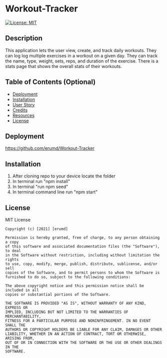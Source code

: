 # Workout-Tracker

[![License: MIT](https://img.shields.io/badge/License-MIT-yellow.svg)](https://opensource.org/licenses/MIT)

## Description

This application lets the user view, create, and track daily workouts. They can log log multiple exercises in a workout on a given day. They can track the name, type, weight, sets, reps, and duration of the exercise. There is a stats page that shows the overall stats of their workouts.

## Table of Contents (Optional)

- [Deployment](#deployment)
- [Installation](#installation)
- [User Story](#userStory)
- [Credits](#credits)
- [Resources](#resources)
- [License](#license)

## Deployment

https://github.com/erumd/Workout-Tracker

## Installation

1. After cloning repo to your device locate the folder
2. In terminal run "npm install"
3. In terminal "run npm seed"
4. In terminal command line run "npm start"

## License

MIT License

    Copyright (c) [2021] [erumd]

    Permission is hereby granted, free of charge, to any person obtaining a copy
    of this software and associated documentation files (the "Software"), to deal
    in the Software without restriction, including without limitation the rights
    to use, copy, modify, merge, publish, distribute, sublicense, and/or sell
    copies of the Software, and to permit persons to whom the Software is
    furnished to do so, subject to the following conditions:

    The above copyright notice and this permission notice shall be included in all
    copies or substantial portions of the Software.

    THE SOFTWARE IS PROVIDED "AS IS", WITHOUT WARRANTY OF ANY KIND, EXPRESS OR
    IMPLIED, INCLUDING BUT NOT LIMITED TO THE WARRANTIES OF MERCHANTABILITY,
    FITNESS FOR A PARTICULAR PURPOSE AND NONINFRINGEMENT. IN NO EVENT SHALL THE
    AUTHORS OR COPYRIGHT HOLDERS BE LIABLE FOR ANY CLAIM, DAMAGES OR OTHER
    LIABILITY, WHETHER IN AN ACTION OF CONTRACT, TORT OR OTHERWISE, ARISING FROM,
    OUT OF OR IN CONNECTION WITH THE SOFTWARE OR THE USE OR OTHER DEALINGS IN THE
    SOFTWARE.

